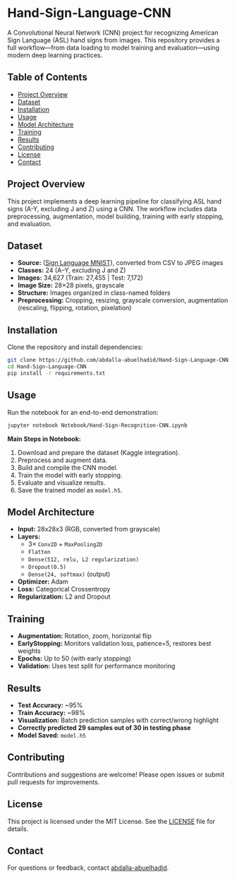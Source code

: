 # Hand-Sign-Language-CNN

A Convolutional Neural Network (CNN) project for recognizing American Sign Language (ASL) hand signs from images. This repository provides a full workflow—from data loading to model training and evaluation—using modern deep learning practices.

## Table of Contents

- [Project Overview](#project-overview)
- [Dataset](#dataset)
- [Installation](#installation)
- [Usage](#usage)
- [Model Architecture](#model-architecture)
- [Training](#training)
- [Results](#results)
- [Contributing](#contributing)
- [License](#license)
- [Contact](#contact)

## Project Overview

This project implements a deep learning pipeline for classifying ASL hand signs (A-Y, excluding J and Z) using a CNN. The workflow includes data preprocessing, augmentation, model building, training with early stopping, and evaluation.

## Dataset

- **Source:** ([Sign Language MNIST](https://www.kaggle.com/datasets/ash2703/handsignimages)), converted from CSV to JPEG images
- **Classes:** 24 (A–Y, excluding J and Z)
- **Images:** 34,627 (Train: 27,455 | Test: 7,172)
- **Image Size:** 28×28 pixels, grayscale
- **Structure:** Images organized in class-named folders
- **Preprocessing:** Cropping, resizing, grayscale conversion, augmentation (rescaling, flipping, rotation, pixelation)

## Installation

Clone the repository and install dependencies:

```bash
git clone https://github.com/abdalla-abuelhadid/Hand-Sign-Language-CNN.git
cd Hand-Sign-Language-CNN
pip install -r requirements.txt
```

## Usage

Run the notebook for an end-to-end demonstration:

```bash
jupyter notebook Notebook/Hand-Sign-Recognition-CNN.ipynb
```

**Main Steps in Notebook:**
1. Download and prepare the dataset (Kaggle integration).
2. Preprocess and augment data.
3. Build and compile the CNN model.
4. Train the model with early stopping.
5. Evaluate and visualize results.
6. Save the trained model as `model.h5`.

## Model Architecture

- **Input:** 28x28x3 (RGB, converted from grayscale)
- **Layers:**  
  - 3× `Conv2D` + `MaxPooling2D`
  - `Flatten`
  - `Dense(512, relu, L2 regularization)`
  - `Dropout(0.5)`
  - `Dense(24, softmax)` (output)
- **Optimizer:** Adam
- **Loss:** Categorical Crossentropy
- **Regularization:** L2 and Dropout

## Training

- **Augmentation:** Rotation, zoom, horizontal flip
- **EarlyStopping:** Monitors validation loss, patience=5, restores best weights
- **Epochs:** Up to 50 (with early stopping)
- **Validation:** Uses test split for performance monitoring

## Results

- **Test Accuracy:** ~95%
- **Train Accuracy:** ~98%
- **Visualization:** Batch prediction samples with correct/wrong highlight
- **Correctly predicted 29 samples out of 30 in testing phase**
- **Model Saved:** `model.h5`

## Contributing

Contributions and suggestions are welcome! Please open issues or submit pull requests for improvements.

## License

This project is licensed under the MIT License. See the [LICENSE](LICENSE) file for details.

## Contact

For questions or feedback, contact [abdalla-abuelhadid](https://github.com/abdalla-abuelhadid).
